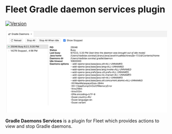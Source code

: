 # Fleet Gradle daemon services plugin

<!-- ![Build](https://github.com/vladsoroka/gradle-daemons-services/workflows/Build/badge.svg) -->
[![Version](https://img.shields.io/jetbrains/plugin/v/22600.svg)](https://plugins.jetbrains.com/plugin/22600)
<!-- [![Downloads](https://img.shields.io/jetbrains/plugin/d/22600.svg)](https://plugins.jetbrains.com/plugin/22600) -->


![alt text](gradle_daemons_tool.png)

<!-- Plugin description -->
**Gradle Daemons Services** is a plugin for Fleet which provides actions to view and stop Gradle daemons.
<!-- Plugin description end -->